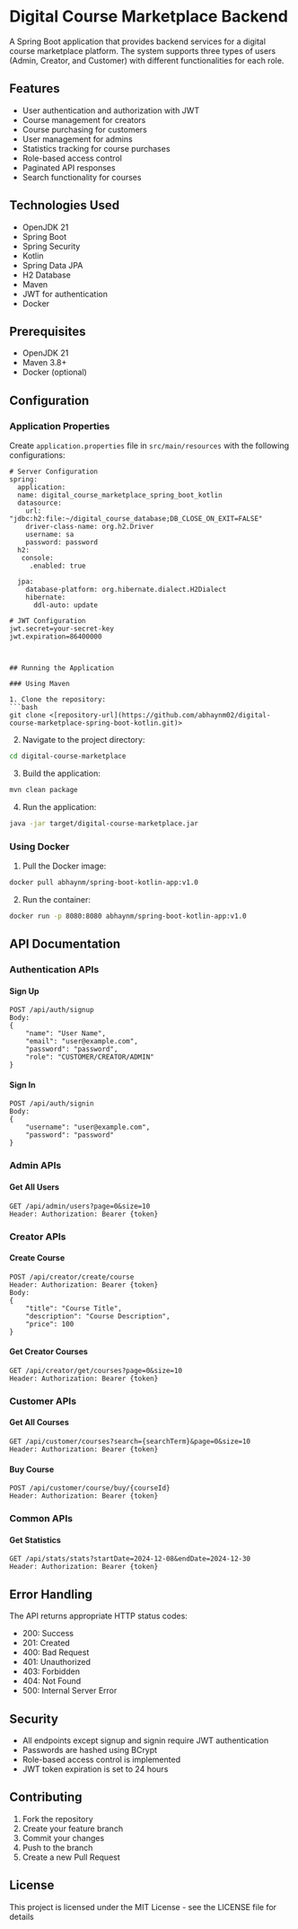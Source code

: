 # Digital Course Marketplace Backend

A Spring Boot application that provides backend services for a digital course marketplace platform. The system supports three types of users (Admin, Creator, and Customer) with different functionalities for each role.

## Features

- User authentication and authorization with JWT
- Course management for creators
- Course purchasing for customers
- User management for admins
- Statistics tracking for course purchases
- Role-based access control
- Paginated API responses
- Search functionality for courses

## Technologies Used

- OpenJDK 21
- Spring Boot
- Spring Security
- Kotlin
- Spring Data JPA
- H2 Database
- Maven
- JWT for authentication
- Docker

## Prerequisites

- OpenJDK 21
- Maven 3.8+
- Docker (optional)

## Configuration

### Application Properties

Create `application.properties` file in `src/main/resources` with the following configurations:

```properties
# Server Configuration
spring:
  application:
  name: digital_course_marketplace_spring_boot_kotlin
  datasource:
    url: "jdbc:h2:file:~/digital_course_database;DB_CLOSE_ON_EXIT=FALSE"
    driver-class-name: org.h2.Driver
    username: sa
    password: password
  h2:
   console:
     .enabled: true

  jpa:
    database-platform: org.hibernate.dialect.H2Dialect
    hibernate:
      ddl-auto: update

# JWT Configuration
jwt.secret=your-secret-key
jwt.expiration=86400000



## Running the Application

### Using Maven

1. Clone the repository:
```bash
git clone <[repository-url](https://github.com/abhaynm02/digital-course-marketplace-spring-boot-kotlin.git)>
```

2. Navigate to the project directory:
```bash
cd digital-course-marketplace
```

3. Build the application:
```bash
mvn clean package
```

4. Run the application:
```bash
java -jar target/digital-course-marketplace.jar
```

### Using Docker

1. Pull the Docker image:
```bash
docker pull abhaynm/spring-boot-kotlin-app:v1.0
```

2. Run the container:
```bash
docker run -p 8080:8080 abhaynm/spring-boot-kotlin-app:v1.0
```

## API Documentation

### Authentication APIs

#### Sign Up
```
POST /api/auth/signup
Body:
{
    "name": "User Name",
    "email": "user@example.com",
    "password": "password",
    "role": "CUSTOMER/CREATOR/ADMIN"
}
```

#### Sign In
```
POST /api/auth/signin
Body:
{
    "username": "user@example.com",
    "password": "password"
}
```

### Admin APIs

#### Get All Users
```
GET /api/admin/users?page=0&size=10
Header: Authorization: Bearer {token}
```

### Creator APIs

#### Create Course
```
POST /api/creator/create/course
Header: Authorization: Bearer {token}
Body:
{
    "title": "Course Title",
    "description": "Course Description",
    "price": 100
}
```

#### Get Creator Courses
```
GET /api/creator/get/courses?page=0&size=10
Header: Authorization: Bearer {token}
```

### Customer APIs

#### Get All Courses
```
GET /api/customer/courses?search={searchTerm}&page=0&size=10
Header: Authorization: Bearer {token}
```

#### Buy Course
```
POST /api/customer/course/buy/{courseId}
Header: Authorization: Bearer {token}
```

### Common APIs

#### Get Statistics
```
GET /api/stats/stats?startDate=2024-12-08&endDate=2024-12-30
Header: Authorization: Bearer {token}
```

## Error Handling

The API returns appropriate HTTP status codes:
- 200: Success
- 201: Created
- 400: Bad Request
- 401: Unauthorized
- 403: Forbidden
- 404: Not Found
- 500: Internal Server Error

## Security

- All endpoints except signup and signin require JWT authentication
- Passwords are hashed using BCrypt
- Role-based access control is implemented
- JWT token expiration is set to 24 hours

## Contributing

1. Fork the repository
2. Create your feature branch
3. Commit your changes
4. Push to the branch
5. Create a new Pull Request

## License

This project is licensed under the MIT License - see the LICENSE file for details

